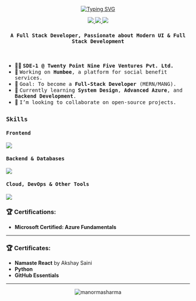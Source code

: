 <p align="center">
  <a href="https://git.io/typing-svg"><img src="https://readme-typing-svg.demolab.com?font=Fira+Code&weight=700&size=25&pause=1000&color=F70000&background=00000000&center=true&vCenter=true&width=435&lines=Hi+%F0%9F%91%8B%2C+I'm+Manorma+Sharma;Fullstack+Developer" alt="Typing SVG" /></a>
</p>

<p align="center">
  <a href="https://linkedin.com/in/manorma-sharma">
    <img src="https://img.shields.io/badge/LinkedIn-0077B5?style=for-the-badge&logo=linkedin&logoColor=white" />
  </a>
  <a href="https://manormasharma.github.io/Portfolio">
    <img src="https://img.shields.io/badge/Portfolio-255E63?style=for-the-badge&logo=react&logoColor=white" />
  </a>
  <a href="mailto:mannuu0501@gmail.com">
    <img src="https://img.shields.io/badge/Email-D14836?style=for-the-badge&logo=gmail&logoColor=white" />
  </a>
</p>


### <p align="center"><h4 align="center"><samp> A Full Stack Developer, Passionate about Modern UI & Full Stack Development </samp></h4></p>

<div>
  <br>

- 👩‍💻 <samp><b>SDE-1 @ Twenty Point Nine Five Ventures Pvt. Ltd.</b>
- 🚀 <samp>Working on **Humbee**, a platform for social benefit services.
- 🎯 <samp>Goal: To become a **Full-Stack Developer** (MERN/MANG).
- 🌱 <samp>Currently learning **System Design**, **Advanced Azure**, and **Backend Development**.
- 👯 <samp>I’m looking to collaborate on open-source projects.
</div>

##
<h3><b><samp>Skills</samp></b></h3>

<h4><b><samp>Frontend</samp></b></h4>

![](https://skillicons.dev/icons?i=react,js,ts,html,css,tailwind,bootstrap,scss,mui&perline=18)

<h4><b><samp>Backend & Databases</samp></b></h4>

![](https://skillicons.dev/icons?i=nodejs,express,mongodb,postgresql&perline=18)

<h4><b><samp>Cloud, DevOps & Other Tools</samp></b></h4>

![](https://skillicons.dev/icons?i=azure,docker,git,github,bitbucket,python,firebase,wordpress&perline=18)


### 🏆 Certifications:

- **Microsoft Certified: Azure Fundamentals**

---

### 🏆 Certificates:


- **Namaste React** by Akshay Saini
- **Python**
- **GitHub Essentials**

---

<p align="center">
  <img src="https://komarev.com/ghpvc/?username=manormasharma&label=Profile%20views&color=0e75b6&style=flat" alt="manormasharma" />
</p>

